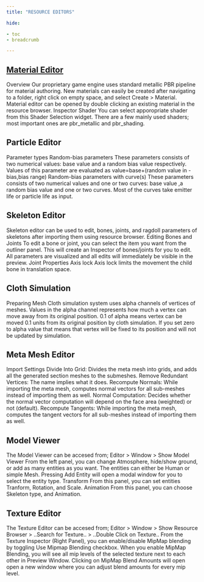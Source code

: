 ```yaml
---
title: "RESOURCE EDITORS"

hide: 

- toc
- breadcrumb

---
```


## [Material Editor](material-editor)

Overview Our proprietary game engine uses standard metallic PBR pipeline for material authoring. New materials can easily be created after navigating to a folder, right click on empty space, and select Create > Material. Material editor can be opened by double clicking an existing material in the resource browser. Inspector Shader You can select apporopriate shader from this Shader Selection widget. There are a few mainly used shaders; most important ones are pbr_metallic and pbr_shading.

## Particle Editor

Parameter types Random-bias parameters These parameters consists of two numerical values: base value and a random bias value respectively. Values of this parameter are evaluated as value=base+(random value in -bias,bias range) Random-bias parameters with curve(s) These parameters consists of two numerical values and one or two curves: base value ,a random bias value and one or two curves. Most of the curves take emitter life or particle life as input.

## Skeleton Editor

Skeleton editor can be used to edit, bones, joints, and ragdoll parameters of skeletons after importing them using resource browser. Editing Bones and Joints To edit a bone or joint, you can select the item you want from the outliner panel. This will create an Inspector of bones/joints for you to edit. All parameters are visualized and all edits will immediately be visible in the preview. Joint Properties Axis lock Axis lock limits the movement the child bone in translation space.

## Cloth Simulation

Preparing Mesh Cloth simulation system uses alpha channels of vertices of meshes. Values in the alpha channel represents how much a vertex can move away from its original position. 0.1 of alpha means vertex can be moved 0.1 units from its original position by cloth simulation. If you set zero to alpha value that means that vertex will be fixed to its position and will not be updated by simulation.

## Meta Mesh Editor

Import Settings Divide Into Grid: Divides the meta mesh into grids, and adds all the generated section meshes to the submeshes. Remove Redundant Vertices: The name implies what it does. Recompute Normals: While importing the meta mesh, computes normal vectors for all sub-meshes instead of importing them as well. Normal Computation: Decides whether the normal vector computation will depend on the face area (weighted) or not (default). Recompute Tangents: While importing the meta mesh, computes the tangent vectors for all sub-meshes instead of importing them as well.

## Model Viewer

The Model Viewer can be accesed from; Editor > Window > Show Model Viewer From the left panel, you can change Atmosphere, hide/show ground, or add as many entities as you want. The entities can either be Human or simple Mesh. Pressing Add Entity will open a modal window for you to select the entity type. Transform From this panel, you can set entities Tranform, Rotation, and Scale. Animation From this panel, you can choose Skeleton type, and Animation.

## Texture Editor

The Texture Editor can be accesed from; Editor > Window > Show Resource Browser > ..Search for Texture.. > ..Double Click on Texture.. From the Texture Inspector (Right Panel), you can enable/disable MipMap blending by toggling Use Mipmap Blending checkbox. When you enable MipMap Blending, you will see all mip levels of the selected texture next to each other in Preview Window. Clicking on MipMap Blend Amounts will open open a new window where you can adjust blend amounts for every mip level.
